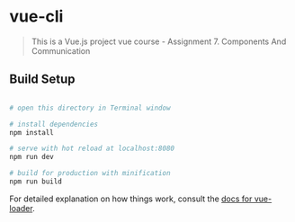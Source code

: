 # vue-cli

> This is a Vue.js project
> vue course - Assignment 7. Components And Communication

## Build Setup

``` bash

# open this directory in Terminal window

# install dependencies
npm install

# serve with hot reload at localhost:8080
npm run dev

# build for production with minification
npm run build
```

For detailed explanation on how things work, consult the [docs for vue-loader](http://vuejs.github.io/vue-loader).
